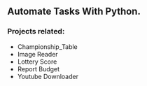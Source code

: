 ## Automate Tasks With Python.

### Projects related:

  * Championship_Table
  * Image Reader
  * Lottery Score
  * Report Budget
  * Youtube Downloader